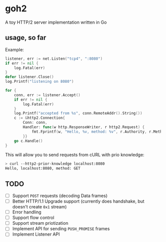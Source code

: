 # goh2

A toy HTTP/2 server implementation written in Go

## usage, so far

Example:
```go
listener, err := net.Listen("tcp4", ":8080")
if err != nil {
    log.Fatal(err)
}
defer listener.Close()
log.Printf("listening on 8080")

for {
    conn, err := listener.Accept()
    if err != nil {
        log.Fatal(err)
    }
    log.Printf("accepted from %s", conn.RemoteAddr().String())
    c := &http2.Connection{
        Conn: conn,
        Handler: func(w http.ResponseWriter, r http2.Request) {
            fmt.Fprintf(w, "Hello, %v, method: %v", r.Authority, r.Method)
        }}
    go c.Handle()
}
```

This will allow you to send requests from cURL with prio knowledge:

```sh
> curl --http2-prior-knowledge localhost:8080
Hello, localhost:8080, method: GET
```

## TODO

- [ ] Support `POST` requests (decoding Data frames)
- [ ] Better HTTP/1.1 Upgrade support (currently does handshake, but doesn't create `0x1` stream)
- [ ] Error handling
- [ ] Support flow control
- [ ] Support stream priotization
- [ ] Implement API for sending `PUSH_PROMISE` frames
- [ ] Implement Listener API